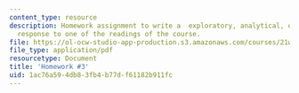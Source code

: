 ```yaml
---
content_type: resource
description: Homework assignment to write a  exploratory, analytical, or persuasive
  response to one of the readings of the course.
file: https://ol-ocw-studio-app-production.s3.amazonaws.com/courses/21w-777-the-science-essay-spring-2009/1ac76a594db83fb4b77df61182b911fc_MIT21W_777s09_assn02_hw3.pdf
file_type: application/pdf
resourcetype: Document
title: 'Homework #3'
uid: 1ac76a59-4db8-3fb4-b77d-f61182b911fc
---
```

